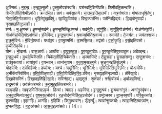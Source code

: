 

  
अ॒स्मिन्नः॑। न॒इ॒न्द्र॒। इ॒न्द्र॒पृ॒त्सु॒तौ। पृ॒त्सु॒तौयश॑स्वति। यश॑स्वति॒शिमी॑वति। शिमी॑वति॒क्रन्द॑सि। शिमी॑व॒तीति॒शिमी॑ऽवति। क्रन्द॑सि॒प्र। प्राव॑। अव॑सा॒तये॑। सा॒तय॒इति॑सा॒तये॑।। यत्र॒गोषा॑ता। गोषा॑ताधृषि॒तेषु॑। गोसा॒तेति॒गोऽसा॑ता। धृ॒षि॒तेषु॑खा॒दिषु॑। खा॒दिषु॒विष्व॑क्। विष्व॒क्पत॑न्ति। पत॑न्तिदि॒द्यव॑:। दि॒द्यवो॑नृ॒षाह्ये॑। नृ॒सह्य॒इति॑नृ॒ऽसह्ये॑।।  
सन॑:। न॒:क्षु॒मन्तं॑। क्षु॒मन्तं॒सद॑ने। क्षु॒मन्त॒मिति॑क्षु॒ऽमन्तं॑। सद॑ने॒वि। व्यू॑र्णूहि। ऊ॒र्णु॒हि॒गोअ॑र्णसं। गोअ॑र्णसंर॒यिं। गोअ॑र्णस॒मिति॒गोऽअ॑र्णसं। र॒यिमि॑न्द्र। इ॒न्द्र॒श्र॒वाय्यं॑। श्र॒वाय्य॒मिति॑श्र॒वाय्यं॑।। स्याम॑ते। ते॒जय॑त:। जय॑तश्शक्र। श॒क्र॒मे॒दिन॑:। मे॒दिनो॒यथा॑। यथा॑व॒यं। व॒यमु॒श्मसि॑। उ॒श्मसि॒तत्। तद्व॑सो। व॒सो॒कृ॒धि॒। व॒सो॒इति॑वसो। कृ॒धीति॑कृधि।।  
योन॑:। नो॒दास॑:। दास॒आर्य॑:। आर्यो॑वा। वा॒पु॒रु॒ष्टु॒त॒। पु॒रु॒ष्टु॒ता॒दे॑व:। पु॒रु॒ष्टु॒तेति॑पुरुऽष्टुत। अदे॑वइन्द्र। इ॒न्द्र॒यु॒धये॑। यु॒धये॒चिके॑तति। चिके॑त॒तीति॒चिके॑तति।। अ॒स्माभि॑ष्टे। ते॒सु॒सहा॑। सु॒सहा॑सन्तु। स॒न्तु॒शत्र॑व:। शत्र॑व॒स्त्वया॑। त्वया॑व॒यं। व॒यन्तान्। तान्व॑नुयाम। व॒नु॒या॒म॒सङ्ग॒मे। स॒ङ्ग॒मइति॑सं॒ऽग॒मे।।  
योद॒भ्रेभि॑:। द॒भ्रेभि॒र्हव्य॑:। हव्यो॒य:। यश्च॑। च॒भूरि॑भि:। भूरि॑भि॒र्य:। भूरि॑भि॒रिति॒भूरि॑ऽभि:। योअ॒भीके॑। अ॒भीके॑वरिवोवित्। व॒रि॒वो॒विन्नृ॒षाह्ये॑। व॒रि॒वो॒विदिति॑व॒रि॒व॒:ऽवित्। नृ॒सह्य॒इति॑नृ॒ऽसह्ये॑।। तंवि॑खा॒दे। वि॒खा॒देसस्निं॑। वि॒खा॒दइति॑वि॒ऽखा॒दे। सस्नि॑म॒द्य। अ॒द्यशृ॒तं। शृ॒तन्नरं॑। नर॑म॒र्वाञ्चं॑। अ॒र्वाञ्च॒मिन्द्रं॑। इन्द्र॒मव॑से। अव॑सेकरामहे। क॒रा॒म॒ह॒इति॑करामहे।।  
स्व॒वृजं॒हि। स्व॒वृज॒मिति॑स्व॒ऽवृजं॑। हित्वां। त्वाम॒हं। अ॒हमि॑न्द्र। इ॒न्द्र॒शु॒श्रव॑। शु॒श्रवाना॑नुदं। अना॑नु॒दंवृ॑षभ। अ॒न॒नु॒दमित्य॑ऽन॒नु॒दं। वृ॒ष॒भ॒र॒ध्र॒चोद॑नं। र॒ध्र॒चोद॑न॒मिति॑र॒ध्र॒ऽचोद॑नं।। प्रमु॑ञ्चस्व। मु॒ञ्च॒स्व॒परि॑। परि॒कुत्सा॑त्। कुत्सा॑दि॒ह। इ॒हाग॑हि। आग॑हि। ग॒हि॒किं। किमु॒त्वावा॑न्। ऊँ॒इत्यूँ॑। त्वावा॑न्मु॒ष्कयो॑:। त्वावा॒निति॒त्वाऽवा॑न्। मु॒ष्कयो॑र्ब॒द्ध:। ब॒द्धआ॑सते। आ॒स॒त॒इत्या॑सते।। 14।।  
